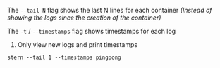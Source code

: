 The `--tail N` flag shows the last N lines for each container
*(Instead of showing the logs since the creation of the container)*

The `-t` / `--timestamps` flag shows timestamps for each log


1. Only view new logs and print timestamps

```execute
stern --tail 1 --timestamps pingpong
```
